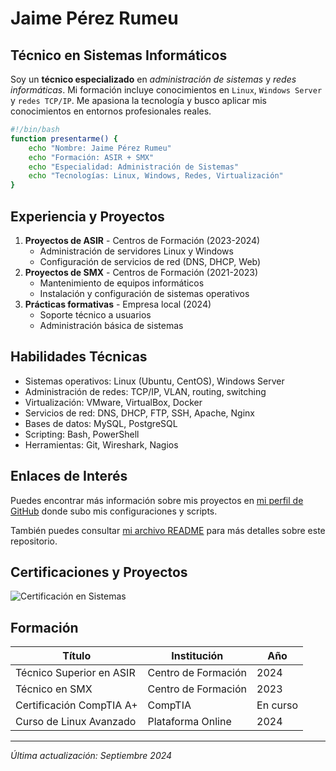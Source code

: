 # Jaime Pérez Rumeu

## Técnico en Sistemas Informáticos

Soy un **técnico especializado** en *administración de sistemas* y *redes informáticas*. Mi formación incluye conocimientos en `Linux`, `Windows Server` y `redes TCP/IP`. Me apasiona la tecnología y busco aplicar mis conocimientos en entornos profesionales reales.

```bash
#!/bin/bash
function presentarme() {
    echo "Nombre: Jaime Pérez Rumeu"
    echo "Formación: ASIR + SMX"
    echo "Especialidad: Administración de Sistemas"
    echo "Tecnologías: Linux, Windows, Redes, Virtualización"
}
```

## Experiencia y Proyectos

1. **Proyectos de ASIR** - Centros de Formación (2023-2024)
   - Administración de servidores Linux y Windows
   - Configuración de servicios de red (DNS, DHCP, Web)
2. **Proyectos de SMX** - Centros de Formación (2021-2023)
   - Mantenimiento de equipos informáticos
   - Instalación y configuración de sistemas operativos
3. **Prácticas formativas** - Empresa local (2024)
   - Soporte técnico a usuarios
   - Administración básica de sistemas

## Habilidades Técnicas

- Sistemas operativos: Linux (Ubuntu, CentOS), Windows Server
- Administración de redes: TCP/IP, VLAN, routing, switching
- Virtualización: VMware, VirtualBox, Docker
- Servicios de red: DNS, DHCP, FTP, SSH, Apache, Nginx
- Bases de datos: MySQL, PostgreSQL
- Scripting: Bash, PowerShell
- Herramientas: Git, Wireshark, Nagios

## Enlaces de Interés

Puedes encontrar más información sobre mis proyectos en [mi perfil de GitHub](https://github.com/jaimeperezrumeu) donde subo mis configuraciones y scripts.

También puedes consultar [mi archivo README](README.md) para más detalles sobre este repositorio.

## Certificaciones y Proyectos

![Certificación en Sistemas](https://via.placeholder.com/300x150/28A745/FFFFFF?text=ASIR+%2B+SMX)

## Formación

| Título | Institución | Año |
|--------|------------|-----|
| Técnico Superior en ASIR | Centro de Formación | 2024 |
| Técnico en SMX | Centro de Formación | 2023 |
| Certificación CompTIA A+ | CompTIA | En curso |
| Curso de Linux Avanzado | Plataforma Online | 2024 |

---

*Última actualización: Septiembre 2024*